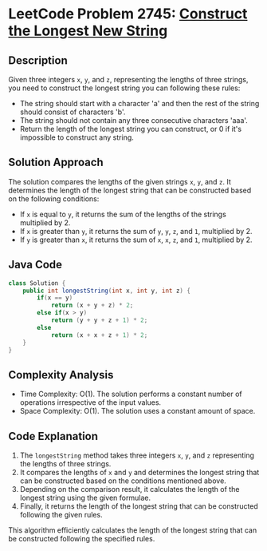 # LeetCode Problem 2745: [Construct the Longest New String](https://leetcode.com/problems/construct-the-longest-new-string/)

## Description
Given three integers `x`, `y`, and `z`, representing the lengths of three strings, you need to construct the longest string you can following these rules:
- The string should start with a character 'a' and then the rest of the string should consist of characters 'b'.
- The string should not contain any three consecutive characters 'aaa'.
- Return the length of the longest string you can construct, or 0 if it's impossible to construct any string.

## Solution Approach
The solution compares the lengths of the given strings `x`, `y`, and `z`. It determines the length of the longest string that can be constructed based on the following conditions:
- If `x` is equal to `y`, it returns the sum of the lengths of the strings multiplied by 2.
- If `x` is greater than `y`, it returns the sum of `y`, `y`, `z`, and `1`, multiplied by 2.
- If `y` is greater than `x`, it returns the sum of `x`, `x`, `z`, and `1`, multiplied by 2.

## Java Code
```java
class Solution {
    public int longestString(int x, int y, int z) {
        if(x == y)
            return (x + y + z) * 2;
        else if(x > y)
            return (y + y + z + 1) * 2;
        else
            return (x + x + z + 1) * 2;
    }
}
```

## Complexity Analysis
- Time Complexity: O(1). The solution performs a constant number of operations irrespective of the input values.
- Space Complexity: O(1). The solution uses a constant amount of space.

## Code Explanation
1. The `longestString` method takes three integers `x`, `y`, and `z` representing the lengths of three strings.
2. It compares the lengths of `x` and `y` and determines the longest string that can be constructed based on the conditions mentioned above.
3. Depending on the comparison result, it calculates the length of the longest string using the given formulae.
4. Finally, it returns the length of the longest string that can be constructed following the given rules.

This algorithm efficiently calculates the length of the longest string that can be constructed following the specified rules.
